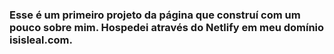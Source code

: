 ### Esse é um primeiro projeto da página que construí com um pouco sobre mim. Hospedei através do Netlify em meu domínio isisleal.com.
